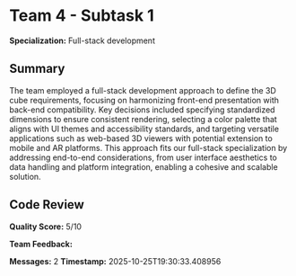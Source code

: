 # Team 4 - Subtask 1

**Specialization:** Full-stack development

## Summary

The team employed a full-stack development approach to define the 3D cube requirements, focusing on harmonizing front-end presentation with back-end compatibility. Key decisions included specifying standardized dimensions to ensure consistent rendering, selecting a color palette that aligns with UI themes and accessibility standards, and targeting versatile applications such as web-based 3D viewers with potential extension to mobile and AR platforms. This approach fits our full-stack specialization by addressing end-to-end considerations, from user interface aesthetics to data handling and platform integration, enabling a cohesive and scalable solution.

## Code Review

**Quality Score:** 5/10

**Team Feedback:** 

**Messages:** 2
**Timestamp:** 2025-10-25T19:30:33.408956
